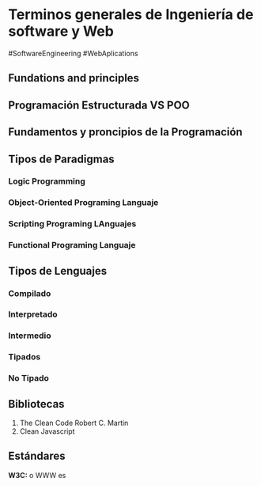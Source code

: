 # Terminos generales de Ingeniería de software y Web
#SoftwareEngineering   #WebAplications 
## Fundations and principles

## Programación Estructurada VS POO

## Fundamentos y proncipios de la Programación

## Tipos de Paradigmas
### Logic Programming
### Object-Oriented Programing Languaje
### Scripting Programing LAnguajes
### Functional Programing Languaje
## Tipos de Lenguajes
### Compilado
### Interpretado
### Intermedio
### Tipados
### No Tipado
## Bibliotecas
1. The Clean Code Robert C. Martin 
2. Clean Javascript 
## Estándares
**W3C:** o WWW es 